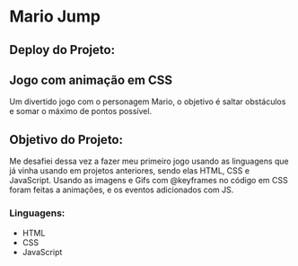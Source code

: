 # Mario Jump

## Deploy do Projeto:


## Jogo com animação em CSS

Um divertido jogo com o personagem Mario, o objetivo é saltar obstáculos e somar o máximo de pontos possível.

## Objetivo do Projeto:

Me desafiei dessa vez a fazer meu primeiro jogo usando as linguagens que já vinha usando em projetos anteriores, sendo elas HTML, CSS e JavaScript.
Usando as imagens e Gifs com @keyframes no código em CSS foram feitas a animações, e os eventos adicionados com JS.

### Linguagens:

* HTML
* CSS
* JavaScript
